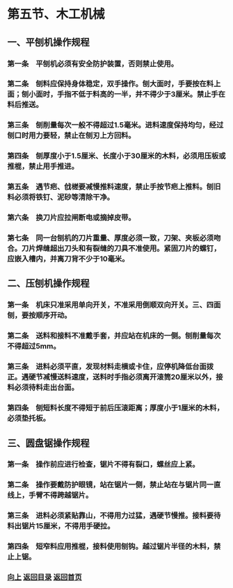 # <a id="up">第五节、木工机械</a>

## <a id="2.5.1">一、平刨机操作规程</a>

### 第一条　平刨机必须有安全防护装置，否则禁止使用。
### 第二条　刨料应保持身体稳定，双手操作。刨大面时，手要按在料上面；刨小面时，手指不低于料高的一半，并不得少于3厘米。禁止手在料后推送。
### 第三条　刨削量每次一般不得超过1.5毫米。进料速度保持均匀，经过刨口时用力要轻，禁止在刨刃上方回料。
### 第四条　刨厚度小于1.5厘米、长度小于30厘米的木料，必须用压板或推棍，禁止用手推进。
### 第五条　遇节疤、戗槎要减慢推料速度，禁止手按节疤上推料。刨旧料必须将铁钉、泥砂等清除干净。
### 第六条　换刀片应拉闸断电或摘掉皮带。
### 第七条　同一台刨机的刀片重量、厚度必须一致，刀架、夹板必须吻合。刀片焊缝超出刀头和有裂缝的刀具不准使用。紧固刀片的螺钉，应嵌入槽内，并离刀背不少于10毫米。

## <a id="2.5.2">二、压刨机操作规程</a>

### 第一条　机床只准采用单向开关，不准采用倒顺双向开关。三、四面刨，要按顺序开动。
### 第二条　送料和接料不准戴手套，并应站在机床的一侧。刨削量每次不得超过5mm。
### 第三条　进料必须平直，发现材料走横或卡住，应停机降低台面拨正。遇硬节减慢送料速度，送料时手指必须离开滚筒20厘米以外，接料必须待料走出台面。
### 第四条　刨短料长度不得短于前后压滚距离；厚度小于1厘米的木料，必须垫托板。

## <a id="2.5.3">三、圆盘锯操作规程</a>

### 第一条　操作前应进行检查，锯片不得有裂口，螺丝应上紧。
### 第二条　操作要戴防护眼镜，站在锯片一侧，禁止站在与锯片同一直线上，手臂不得跨越锯片。
### 第三条　进料必须紧贴靠山，不得用力过猛，遇硬节慢推。接料要待料出锯片15厘米，不得用手硬拉。
### 第四条　短窄料应用推棍，接料使用刨钩。越过锯片半径的木料，禁止上锯。

### [向上](#up)   [返回目录](https://learning.iiiid.com/docs/安全技术操作规程)   [返回首页](https://learning.iiiid.com/)
